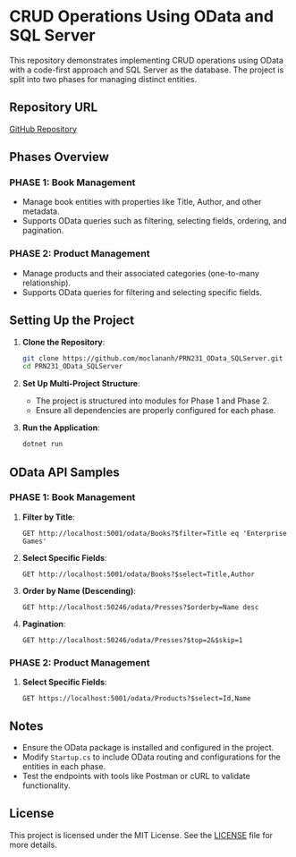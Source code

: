 
# CRUD Operations Using OData and SQL Server

This repository demonstrates implementing CRUD operations using OData with a code-first approach and SQL Server as the database. The project is split into two phases for managing distinct entities.

## Repository URL

[GitHub Repository](https://github.com/moclananh/PRN231_OData_SQLServer)

## Phases Overview

### **PHASE 1: Book Management**
- Manage book entities with properties like Title, Author, and other metadata.
- Supports OData queries such as filtering, selecting fields, ordering, and pagination.

### **PHASE 2: Product Management**
- Manage products and their associated categories (one-to-many relationship).
- Supports OData queries for filtering and selecting specific fields.

## Setting Up the Project

1. **Clone the Repository**:
   ```bash
   git clone https://github.com/moclananh/PRN231_OData_SQLServer.git
   cd PRN231_OData_SQLServer
   ```

2. **Set Up Multi-Project Structure**:
   - The project is structured into modules for Phase 1 and Phase 2.
   - Ensure all dependencies are properly configured for each phase.

3. **Run the Application**:
   ```bash
   dotnet run
   ```

## OData API Samples

### **PHASE 1: Book Management**
1. **Filter by Title**:
   ```http
   GET http://localhost:5001/odata/Books?$filter=Title eq 'Enterprise Games'
   ```

2. **Select Specific Fields**:
   ```http
   GET http://localhost:5001/odata/Books?$select=Title,Author
   ```

3. **Order by Name (Descending)**:
   ```http
   GET http://localhost:50246/odata/Presses?$orderby=Name desc
   ```

4. **Pagination**:
   ```http
   GET http://localhost:50246/odata/Presses?$top=2&$skip=1
   ```

### **PHASE 2: Product Management**
1. **Select Specific Fields**:
   ```http
   GET https://localhost:5001/odata/Products?$select=Id,Name
   ```

## Notes
- Ensure the OData package is installed and configured in the project.
- Modify `Startup.cs` to include OData routing and configurations for the entities in each phase.
- Test the endpoints with tools like Postman or cURL to validate functionality.

## License

This project is licensed under the MIT License. See the [LICENSE](./LICENSE) file for more details.

